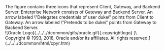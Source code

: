 <div>
The figure contains three icons that represent Client, Gateway, and
Backend Server. Enterprise Network consists of Gateway and Backend
Server. An arrow labeled \"Delegates credentials of user duke\" points
from Client to Gateway. An arrow labeled \"Pretends to be duke\" points
from Gateway to Backend Server.

</div>
<div class="footer">
![Oracle Logo](../../../dcommon/gifs/oracle.gif){.copyrightlogo} [\
<span class="copyrightlogo">Copyright © 1993, 2018,
Oracle and/or its affiliates. All rights reserved.</span>](../../../dcommon/html/cpyr.htm)

</div>
